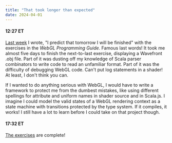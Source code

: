 ```yaml
---
title: "That took longer than expected"
date: 2024-04-01
---
```


#### 12:27 ET

[Last week](../../03/27/Laminar-Redux.html) I wrote, "I predict that tomorrow I will be finished" with the exercises in the
_WebGL Programming Guide_.
Famous last words! It took me almost five days to finish the next-to-last exercise, displaying a Wavefront .obj file.
Part of it was dusting off my knowledge of Scala parser combinators to write code to read an unfamiliar format.
Part of it was the difficulty of debugging WebGL code. Can't put log statements in a shader! At least, I don't think you can.

If I wanted to do anything serious with WebGL, I would have to write a framework to protect me from the dumbest mistakes,
like using different spellings for attribute and uniform names in shader source and in Scala.js.
I imagine I could model the valid states of a WebGL rendering context as a state machine with transitions protected by the type
system. If it compiles, it works! I still have a lot to learn before I could take on that project though.

#### 17:32 ET

[The exercises](/webgl-programming-guide-work/) are complete!
